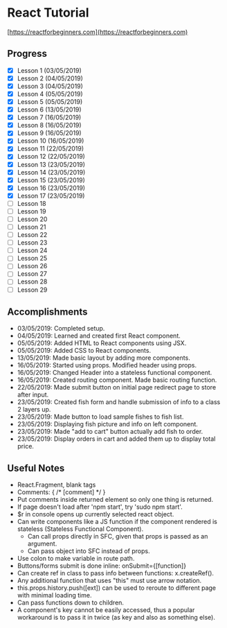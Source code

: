 # React Tutorial

[https://reactforbeginners.com](https://reactforbeginners.com)

## Progress

- [x] Lesson 1 (03/05/2019)
- [x] Lesson 2 (04/05/2019)
- [x] Lesson 3 (04/05/2019)
- [x] Lesson 4 (05/05/2019)
- [x] Lesson 5 (05/05/2019)
- [x] Lesson 6 (13/05/2019)
- [x] Lesson 7 (16/05/2019)
- [x] Lesson 8 (16/05/2019)
- [x] Lesson 9 (16/05/2019)
- [x] Lesson 10 (16/05/2019)
- [x] Lesson 11 (22/05/2019)
- [x] Lesson 12 (22/05/2019)
- [x] Lesson 13 (23/05/2019)
- [x] Lesson 14 (23/05/2019)
- [x] Lesson 15 (23/05/2019)
- [x] Lesson 16 (23/05/2019)
- [x] Lesson 17 (23/05/2019)
- [ ] Lesson 18
- [ ] Lesson 19
- [ ] Lesson 20
- [ ] Lesson 21
- [ ] Lesson 22
- [ ] Lesson 23
- [ ] Lesson 24
- [ ] Lesson 25
- [ ] Lesson 26
- [ ] Lesson 27
- [ ] Lesson 28
- [ ] Lesson 29

## Accomplishments

- 03/05/2019: Completed setup.
- 04/05/2019: Learned and created first React component.
- 05/05/2019: Added HTML to React components using JSX.
- 05/05/2019: Added CSS to React components.
- 13/05/2019: Made basic layout by adding more components.
- 16/05/2019: Started using props. Modified header using props.
- 16/05/2019: Changed Header into a stateless functional component.
- 16/05/2019: Created routing component. Made basic routing function.
- 22/05/2019: Made submit button on initial page redirect page to store after input.
- 23/05/2019: Created fish form and handle submission of info to a class 2 layers up.
- 23/05/2019: Made button to load sample fishes to fish list.
- 23/05/2019: Displaying fish picture and info on left component.
- 23/05/2019: Made "add to cart" button actually add fish to order.
- 23/05/2019: Display orders in cart and added them up to display total price.

## Useful Notes

- React.Fragment, blank tags
- Comments: { /\* [comment] \*/ }
- Put comments inside returned element so only one thing is returned.
- If page doesn't load after 'npm start', try 'sudo npm start'.
- \$r in console opens up currently selected react object.
- Can write components like a JS function if the component rendered is stateless (Stateless Functional Component).
  - Can call props directly in SFC, given that props is passed as an argument.
  - Can pass object into SFC instead of props.
- Use colon to make variable in route path.
- Buttons/forms submit is done inline: onSubmit={[function]}
- Can create ref in class to pass info between functions: x.createRef().
- Any additional function that uses "this" must use arrow notation.
- this.props.history.push([ext]) can be used to reroute to different page with minimal loading time.
- Can pass functions down to children.
- A component's key cannot be easily accessed, thus a popular workaround is to pass it in twice (as key and also as something else).
